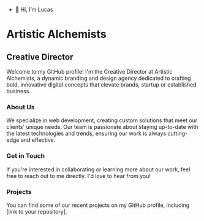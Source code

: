 - 👋 Hi, I’m Lucas
# Artistic Alchemists
## Creative Director

Welcome to my GitHub profile! I'm the Creative Director at Artistic Alchemists, a dynamic branding and design agency dedicated to crafting bold, innovative digital concepts that elevate brands, startup or established business.

### About Us

We specialize in web development, creating custom solutions that meet our clients' unique needs. Our team is passionate about staying up-to-date with the latest technologies and trends, ensuring our work is always cutting-edge and effective.

### Get in Touch

If you're interested in collaborating or learning more about our work, feel free to reach out to me directly. I'd love to hear from you!

### Projects

You can find some of our recent projects on my GitHub profile, including [link to your repository].
